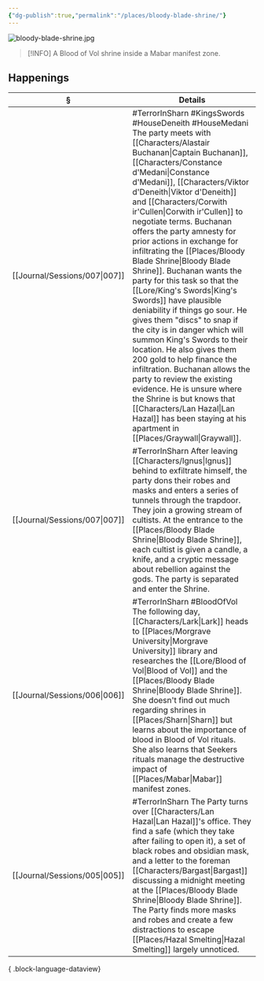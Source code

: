 ```yaml
---
{"dg-publish":true,"permalink":"/places/bloody-blade-shrine/"}
---
```


![bloody-blade-shrine.jpg](/img/user/z_attachments/bloody-blade-shrine.jpg)

> [!INFO] A Blood of Vol shrine inside a Mabar manifest zone.

## Happenings
| §                                | Details                                                                                                                                                                                                                                                                                                                                                                                                                                                                                                                                                                                                                                                                                                                                                                                              |
| -------------------------------- | ---------------------------------------------------------------------------------------------------------------------------------------------------------------------------------------------------------------------------------------------------------------------------------------------------------------------------------------------------------------------------------------------------------------------------------------------------------------------------------------------------------------------------------------------------------------------------------------------------------------------------------------------------------------------------------------------------------------------------------------------------------------------------------------------------- |
| [[Journal/Sessions/007\|007]] | #TerrorInSharn #KingsSwords #HouseDeneith #HouseMedani The party meets with [[Characters/Alastair Buchanan\|Captain Buchanan]], [[Characters/Constance d'Medani\|Constance d'Medani]], [[Characters/Viktor d'Deneith\|Viktor d'Deneith]] and [[Characters/Corwith ir'Cullen\|Corwith ir'Cullen]] to negotiate terms. Buchanan offers the party amnesty for prior actions in exchange for infiltrating the [[Places/Bloody Blade Shrine\|Bloody Blade Shrine]]. Buchanan wants the party for this task so that the [[Lore/King's Swords\|King's Swords]] have plausible deniability if things go sour. He gives them "discs" to snap if the city is in danger which will summon King's Swords to their location. He also gives them 200 gold to help finance the infiltration. Buchanan allows the party to review the existing evidence. He is unsure where the Shrine is but knows that [[Characters/Lan Hazal\|Lan Hazal]] has been staying at his apartment in [[Places/Graywall\|Graywall]]. |
| [[Journal/Sessions/007\|007]] | #TerrorInSharn After leaving [[Characters/Ignus\|Ignus]] behind to exfiltrate himself, the party dons their robes and masks and enters a series of tunnels through the trapdoor. They join a growing stream of cultists. At the entrance to the [[Places/Bloody Blade Shrine\|Bloody Blade Shrine]], each cultist is given a candle, a knife, and a cryptic message about rebellion against the gods. The party is separated and enter the Shrine.                                                                                                                                                                                                                                                                                                                                                                                                 |
| [[Journal/Sessions/006\|006]] | #TerrorInSharn #BloodOfVol The following day, [[Characters/Lark\|Lark]] heads to [[Places/Morgrave University\|Morgrave University]] library and researches the [[Lore/Blood of Vol\|Blood of Vol]] and the [[Places/Bloody Blade Shrine\|Bloody Blade Shrine]]. She doesn't find out much regarding shrines in [[Places/Sharn\|Sharn]] but learns about the importance of blood in Blood of Vol rituals. She also learns that Seekers rituals manage the destructive impact of [[Places/Mabar\|Mabar]] manifest zones.                                                                                                                                                                                                                                                                                                                                                                                                      |
| [[Journal/Sessions/005\|005]] | #TerrorInSharn The Party turns over [[Characters/Lan Hazal\|Lan Hazal]]'s office. They find a safe (which they take after failing to open it), a set of black robes and obsidian mask, and a letter to the foreman [[Characters/Bargast\|Bargast]] discussing a midnight meeting at the [[Places/Bloody Blade Shrine\|Bloody Blade Shrine]]. The Party finds more masks and robes and create a few distractions to escape [[Places/Hazal Smelting\|Hazal Smelting]] largely unnoticed.                                                                                                                                                                                                                                                                                                                                                                                                            |

{ .block-language-dataview}